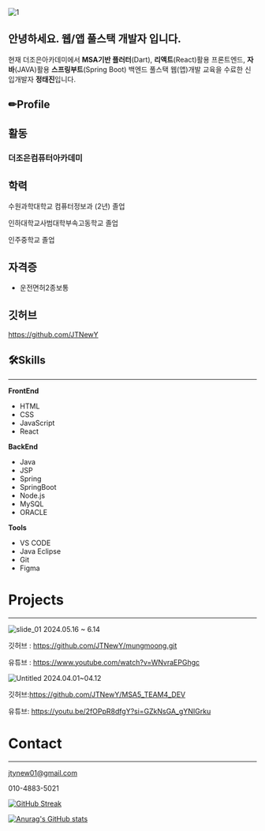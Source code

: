 
![1](https://github.com/JTNewY/JTNewY/assets/151705894/43299b45-a789-4c5d-8a1c-b80f3b4cfe12)

## 안녕하세요. 웹/앱 풀스택 개발자 입니다.

현재 더조은아카데미에서 **MSA기반 플러터**(Dart), **리액트**(React)활용 프론트엔드, **자바**(JAVA)활용 **스프링부트**(Spring Boot) 백엔드 풀스택 웹(앱)개발 교육을 수료한 신입개발자 **정태진**입니다.

## ✏Profile

## 활동

### 더조은컴퓨터아카데미

## 학력

수원과학대학교 컴퓨터정보과 (2년) 졸업

인하대학교사범대학부속고동학교 졸업

인주중학교 졸업

## 자격증

- 운전면허2종보통

## 깃허브

https://github.com/JTNewY

## 🛠Skills

---

**FrontEnd**

- HTML
- CSS
- JavaScript
- React

**BackEnd**

- Java
- JSP
- Spring
- SpringBoot
- Node.js
- MySQL
- ORACLE

**Tools**

- VS CODE
- Java Eclipse
- Git
- Figma

# Projects

---
![slide_01](https://github.com/JTNewY/JTNewY/assets/151705894/77eaeb4f-2dcd-4e57-bf4e-f9e3d57d07b9)
2024.05.16 ~ 6.14

깃허브 :  https://github.com/JTNewY/mungmoong.git

유튜브  : https://www.youtube.com/watch?v=WNvraEPGhgc



![Untitled](https://github.com/JTNewY/JTNewY/assets/151705894/d3da644a-4d09-4ce3-9d67-75f4dc129841)
2024.04.01~04.12

깃허브:https://github.com/JTNewY/MSA5_TEAM4_DEV

유튜브: https://youtu.be/2fOPpR8dfgY?si=GZkNsGA_gYNIGrku


# Contact

---

jtynew01@gmail.com

010-4883-5021

[![GitHub Streak](https://streak-stats.demolab.com?user=JTNewY&locale=ko)](https://git.io/streak-stats)

[![Anurag's GitHub stats](https://github-readme-stats.vercel.app/api?username=jtnewY)](https://github.com/anuraghazra/github-readme-stats)
